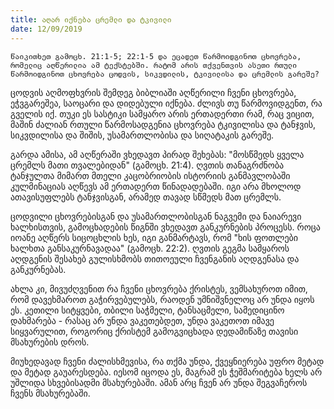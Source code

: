 ```yaml
---
title: აღარ იქნება ცრემლი და ტკივილი
date: 12/09/2019
---
```


`წაიკითხეთ გამოცხ. 21:1-5; 22:1-5 და ეცადეთ წარმოიდგინოთ ცხოვრება, რომელიც აღწერილია ამ ტექსტებში. რატომ არის თქვენთვის ასეთი რთული წარმოიდგინოთ ცხოვრება ცოდვის, სიკვდილის, ტკივილისა და ცრემლის გარეშე?`

ცოდვის აღმოფხვრის შემდეგ ბიბლიაში აღწერილი ჩვენი ცხოვრება, ეჭვგარეშეა, საოცარი და დიდებული იქნება. ძლივს თუ წარმოვიდგენთ, რა გველის იქ. თუკი ეს სასტიკი სამყარო არის ერთადერთი რამ, რაც ვიცით, მაშინ ძალიან რთული წარმოსადგენია ცხოვრება ტკივილისა და ტანჯვის, სიკვდილისა და შიშის, უსამართლობისა და სიღატაკის გარეშე.

გარდა ამისა, ამ აღწერაში ვხედავთ პირად შეხებას: "მოსწმედს ყველა ცრემლს მათი თვალებიდან" (გამოცხ. 21:4). ღვთის თანაგრძნობა ტანჯულთა მიმართ მთელი კაცობრიობის ისტორიის განმავლობაში კულმინაციას აღწევს ამ ერთადერთ წინადადებაში. იგი არა მხოლოდ ათავისუფლებს ტანჯვისგან, არამედ თავად სწმედს მათ ცრემლს.

ცოდვილი ცხოვრებისგან და უსამართლობისგან ნაგვემი და ნაიარევი ხალხისთვის, გამოცხადების წიგნში ვხედავთ განკურნების პროცესს. როცა იოანე აღწერს სიცოცხლის ხეს, იგი განმარტავს, რომ "ხის ფოთლები ხალხთა განსაკურნავადაა" (გამოცხ. 22:2). ღვთის გეგმა სამყაროს აღდგენის შესახებ გულისხმობს თითოეული ჩვენგანის აღდგენასა და განკურნებას.

ახლა კი, მივუძღვენით რა ჩვენი ცხოვრება ქრისტეს, ვემსახუროთ იმით, რომ დავეხმაროთ გაჭირვებულებს, რაოდენ უმნიშვნელოც არ უნდა იყოს ეს. კეთილი სიტყვები, თბილი საჭმელი, ტანსაცმელი, სამედიცინო დახმარება - რასაც არ უნდა ვაკეთებდეთ, უნდა ვაკეთოთ იმავე სიყვარულით, როგორიც ქრისტემ გამოგვიცხადა დედამიწაზე თავისი მსახურების დროს.

მიუხედავად ჩვენი ძალისხმევისა, რა თქმა უნდა, ქვეყნიერება უფრო მეტად და მეტად გაუარესდება. იესომ იცოდა ეს, მაგრამ ეს ჭეშმარიტება ხელს არ უშლიდა სხვებისადმი მსახურებაში. ამან არც ჩვენ არ უნდა შეგვაჩეროს ჩვენს მსახურებაში.